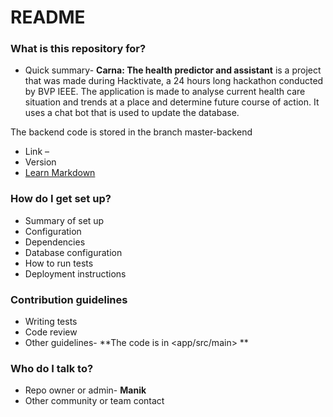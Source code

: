 # README #

### What is this repository for? ###

* Quick summary-
**Carna: The health predictor and assistant** is a project that was made during Hacktivate, a 24 hours long hackathon conducted by BVP IEEE.
The application is made to analyse current health care situation and trends at a place and determine future course of action.
It uses a chat bot that is used to update  the database.

The backend code is stored in the branch master-backend
* Link – 
* Version
* [Learn Markdown](https://bitbucket.org/tutorials/markdowndemo)

### How do I get set up? ###

* Summary of set up
* Configuration
* Dependencies
* Database configuration
* How to run tests
* Deployment instructions

### Contribution guidelines ###

* Writing tests
* Code review
* Other guidelines-
**The code is in <app/src/main>
**
### Who do I talk to? ###

* Repo owner or admin-
**Manik**
* Other community or team contact
